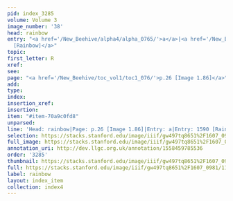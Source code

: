 ```yaml
---
pid: index_3285
volume: Volume 3
image_number: '38'
head: rainbow
entry: "<a href='/New_Beehive/alpha4/alpha_0765/'>a</a>|<a href='/New_Beehive/toc/toc2_312/'>1590
  [Rainbow]</a>"
topic: 
first_letter: R
xref: 
see: 
page: "<a href='/New_Beehive/toc_vol1/toc1_076/'>p.26 [Image 1.86]</a>"
add: 
type: 
index: 
insertion_xref: 
insertion: 
item: "#item-70a9c0fd8"
unparsed: 
line: 'Head: rainbow|Page: p.26 [Image 1.86]|Entry: a|Entry: 1590 [Rainbow]|#item-70a9c0fd8'
selection: https://stacks.stanford.edu/image/iiif/gw497tq8651%2F1607_0981/1172,3497,652,134/full/0/default.jpg
full_image: https://stacks.stanford.edu/image/iiif/gw497tq8651%2F1607_0981/full/full/0/default.jpg
annotation_uri: http://dev.llgc.org.uk/annotation/1558459785536
order: '3285'
thumbnail: https://stacks.stanford.edu/image/iiif/gw497tq8651%2F1607_0981/1172,3497,652,134/150,/0/default.jpg
full: https://stacks.stanford.edu/image/iiif/gw497tq8651%2F1607_0981/1172,3497,652,134/full/0/default.jpg
label: rainbow
layout: index_item
collection: index4
---
```

